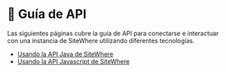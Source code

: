 # :book: Guía de API

<Seo/>

Las siguientes páginas cubre la guía de API para conectarse e interactuar con 
una instancia de SiteWhere utilizando diferentes tecnologías.

- [Usando la API Java de SiteWhere](./java/)
- [Usando la API Javascript de SiteWhere](./javascript/)
